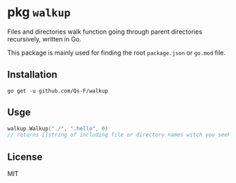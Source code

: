 # pkg `walkup`

Files and directories walk function going through parent directories recursively, written in Go.

This package is mainly used for finding the root `package.json` or `go.mod` file.

## Installation

```
go get -u github.com/Qs-F/walkup
```

## Usge

```go
walkup.Walkup("./", ".hello", 0)
// returns []string of including file or directory names witch you seeked.
```

## License

MIT

